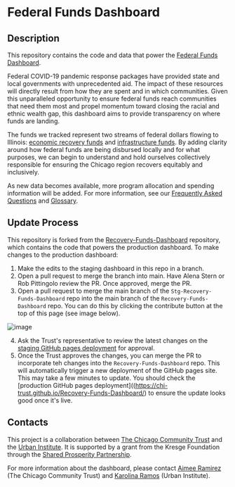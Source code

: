 # Federal Funds Dashboard

## Description

This repository contains the code and data that power the [Federal Funds Dashboard](https://chi-trust.github.io/Recovery-Funds-Dashboard/).

Federal COVID-19 pandemic response packages have provided state and local governments with unprecedented aid. The impact of these resources will directly result from how they are spent and in which communities. Given this unparalleled opportunity to ensure federal funds reach communities that need them most and propel momentum toward closing the racial and ethnic wealth gap, this dashboard aims to provide transparency on where funds are landing.

The funds we tracked represent two streams of federal dollars flowing to Illinois: [economic recovery funds](https://chi-trust.github.io/Recovery-Funds-Dashboard/recovery-funds.html) and [infrastructure funds](https://chi-trust.github.io/Recovery-Funds-Dashboard/infrastructure-funds.html). By adding clarity around how federal funds are being disbursed locally and for what purposes, we can begin to understand and hold ourselves collectively responsible for ensuring the Chicago region recovers equitably and inclusively.  

As new data becomes available, more program allocation and spending information will be added. For more information, see our [Frequently Asked Questions](https://chi-trust.github.io/Recovery-Funds-Dashboard/FAQ.html) and [Glossary](https://chi-trust.github.io/Recovery-Funds-Dashboard/glossary.html).

## Update Process

This repository is forked from the [Recovery-Funds-Dashboard](https://github.com/Chi-Trust/Recovery-Funds-Dashboard) repository, which contains the code that powers the production dashboard. To make changes to the production dashboard:

1. Make the edits to the staging dashboard in this repo in a branch.
2. Open a pull request to merge the branch into main. Have Alena Stern or Rob Pittingolo review the PR. Once approved, merge the PR.
3. Open a pull request to merge the main branch of the `Stg-Recovery-Funds-Dashboard` repo into the main branch of the `Recovery-Funds-Dashboard` repo. You can do this by clicking the contribute button at the top of this page (see image below).

![image](https://github.com/user-attachments/assets/bdbe4066-524f-4108-a838-fc82a2771d85)

4. Ask the Trust's representative to review the latest changes on the [staging GitHub pages deployment](https://chi-trust.github.io/Stg-Recovery-Funds-Dashboard/) for approval.
5. Once the Trust approves the changes, you can merge the PR to incorporate teh changes into the `Recovery-Funds-Dashboard` repo. This will automatically trigger a new deployment of the GitHub pages site. This may take a few minutes to update. You should check the [production GitHub pages deployment]((https://chi-trust.github.io/Recovery-Funds-Dashboard/) to ensure the update looks good once it's live. 

## Contacts

This project is a collaboration between [The Chicago Community Trust](https://www.cct.org/) and the [Urban Institute](https://www.urban.org/). It is supported by a grant from the Kresge Foundation through the [Shared Prosperity Partnership](http://www.sharedprosperitypartnership.org/).

For more information about the dashboard, please contact [Aimee Ramirez](mailto:aramirez@cct.org) (The Chicago Community Trust) and [Karolina Ramos](mailto:kramos@urban.org) (Urban Institute).
